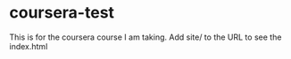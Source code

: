 # coursera-test
This is for the coursera course I am taking. 
Add site/ to the URL to see the index.html
